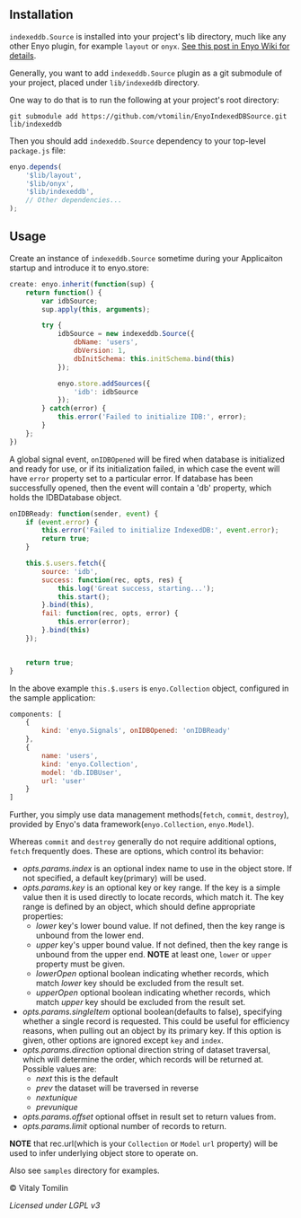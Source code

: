 Installation
------------
`indexeddb.Source` is installed into your project's lib directory, much like
any other Enyo plugin, for example `layout` or `onyx`. [See this post in Enyo Wiki for details](https://github.com/enyojs/enyo/wiki/Managing-Your-Project).

Generally, you want to add `indexeddb.Source` plugin as a git submodule of your
project, placed under `lib/indexeddb` directory.

One way to do that is to run the following at your project's root directory:

    git submodule add https://github.com/vtomilin/EnyoIndexedDBSource.git lib/indexeddb


Then you should add `indexeddb.Source` dependency to your top-level `package.js`
file:

```javascript
enyo.depends(
    '$lib/layout',
    '$lib/onyx',
    '$lib/indexeddb',
    // Other dependencies...
);
```

Usage
------
Create an instance of `indexeddb.Source` sometime during your Applicaiton
startup and introduce it to enyo.store:

```javascript
create: enyo.inherit(function(sup) {
    return function() {
        var idbSource;
        sup.apply(this, arguments);

        try {
            idbSource = new indexeddb.Source({
                dbName: 'users',
                dbVersion: 1,
                dbInitSchema: this.initSchema.bind(this)
            });

            enyo.store.addSources({
                'idb': idbSource
            });
        } catch(error) {
            this.error('Failed to initialize IDB:', error);
        }
    };
})
```
  
A global signal event, `onIDBOpened` will be fired when database is initialized
and ready for use, or if its initialization failed, in which case the event
will have `error` property set to a particular error. If database has been
successfully opened, then the event will contain a 'db' property, which holds
the IDBDatabase object.

```javascript
onIDBReady: function(sender, event) {
    if (event.error) {
        this.error('Failed to initialize IndexedDB:', event.error);
        return true;
    }

    this.$.users.fetch({
        source: 'idb',
        success: function(rec, opts, res) {
            this.log('Great success, starting...');
            this.start();
        }.bind(this),
        fail: function(rec, opts, error) {
            this.error(error);
        }.bind(this)
    });


    return true;
}
```
    
In the above example `this.$.users` is `enyo.Collection` object, configured in
the sample application:

```javascript
components: [
    {
        kind: 'enyo.Signals', onIDBOpened: 'onIDBReady'
    },
    {
        name: 'users',
        kind: 'enyo.Collection',
        model: 'db.IDBUser',
        url: 'user'
    }
]
```

Further, you simply use data management methods(`fetch`, `commit`, `destroy`),
provided by Enyo's data framework(`enyo.Collection`, `enyo.Model`).

Whereas `commit` and `destroy` generally do not require additional options,
`fetch` frequently does. These are options, which control its behavior:

+ _opts.params.index_ is an optional index name to use in the object store.
If not specified, a default key(primary) will be used.
+ _opts.params.key_  is an optional key or key range. If the key is a simple value
then it is used directly to locate records, which match it. The key range
is defined by an object, which should define appropriate properties:
     * _lower_ key's lower bound value. If not defined, then the key
       range is unbound from the lower end.
     * _upper_ key's upper bound value. If not defined, then the key
       range is unbound from the upper end.
     __NOTE__ at least one, `lower` or `upper` property must be given.
     * _lowerOpen_ optional boolean indicating whether records, which
     match _lower_ key should be excluded from the result set.
     * _upperOpen_ optional boolean indicating whether records, which
     match _upper_ key should be excluded from the result set.
+ _opts.params.singleItem_ optional boolean(defaults to false), specifying
  whether a single record is requested. This could be useful for efficiency
  reasons, when pulling out an object by its primary key. If this option
  is given, other options are ignored except `key` and `index`.
+ _opts.params.direction_ optional direction string of dataset traversal,
  which will determine the order, which records will be returned at.
  Possible values are:
     * _next_ this is the default
     * _prev_ the dataset will be traversed in reverse
     * _nextunique_
     * _prevunique_
+ _opts.params.offset_   optional offset in result set to return values
                         from.
+ _opts.params.limit_    optional number of records to return.

__NOTE__ that rec.url(which is your `Collection` or `Model` `url` property)
will be used to infer underlying object store to operate on.


Also see `samples` directory for examples.

&copy; Vitaly Tomilin

*Licensed under LGPL v3*